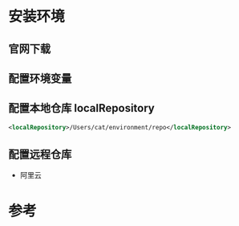 



# 安装环境

## 官网下载



## 配置环境变量

## 配置本地仓库 localRepository

```xml
<localRepository>/Users/cat/environment/repo</localRepository>
```



## 配置远程仓库

- 阿里云







# 参考









